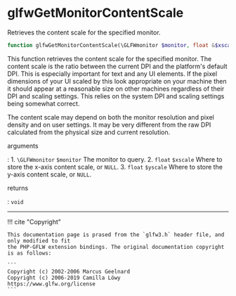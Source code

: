 # glfwGetMonitorContentScale
Retrieves the content scale for the specified monitor.

```php
function glfwGetMonitorContentScale(\GLFWmonitor $monitor, float &$xscale, float &$yscale) : void
```

This function retrieves the content scale for the specified monitor. The
content scale is the ratio between the current DPI and the platform's
default DPI. This is especially important for text and any UI elements. If
the pixel dimensions of your UI scaled by this look appropriate on your
machine then it should appear at a reasonable size on other machines
regardless of their DPI and scaling settings. This relies on the system DPI
and scaling settings being somewhat correct.

The content scale may depend on both the monitor resolution and pixel
density and on user settings. It may be very different from the raw DPI
calculated from the physical size and current resolution.

arguments

:    1. `\GLFWmonitor` `$monitor` The monitor to query.
    2. `float` `$xscale` Where to store the x-axis content scale, or `NULL`.
    3. `float` `$yscale` Where to store the y-axis content scale, or `NULL`.

returns

:    `void` 

---
     

!!! cite "Copyright"

    This documentation page is prased from the `glfw3.h` header file, and only modified to fit 
    the PHP-GFLW extension bindings. The original documentation copyright is as follows:

    ```
    Copyright (c) 2002-2006 Marcus Geelnard
    Copyright (c) 2006-2019 Camilla Löwy
    https://www.glfw.org/license
    ```